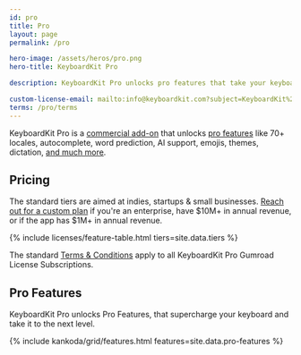 ```yaml
---
id: pro
title: Pro
layout: page
permalink: /pro

hero-image: /assets/heros/pro.png
hero-title: KeyboardKit Pro

description: KeyboardKit Pro unlocks pro features that take your keyboard to the next level

custom-license-email: mailto:info@keyboardkit.com?subject=KeyboardKit%20Pro%20-%20Custom%20License
terms: /pro/terms
---
```


KeyboardKit Pro is a [commercial add-on]({{site.urls.github_pro}}) that unlocks [pro features](#features) like 70+ locales, autocomplete, word prediction, AI support, emojis, themes, dictation, [and much more](#features).

<a name="pricing" />

## Pricing

The standard tiers are aimed at indies, startups & small businesses. [Reach out for a custom plan]({{page.custom-license-email}}) if you're an enterprise, have $10M+ in annual revenue, or if the app has $1M+ in annual revenue.

{% include licenses/feature-table.html tiers=site.data.tiers %}

The standard [Terms & Conditions]({{page.terms}}) apply to all KeyboardKit Pro Gumroad License Subscriptions.


<a name="features" />

## Pro Features

KeyboardKit Pro unlocks Pro Features, that supercharge your keyboard and take it to the next level.

{% include kankoda/grid/features.html features=site.data.pro-features %}